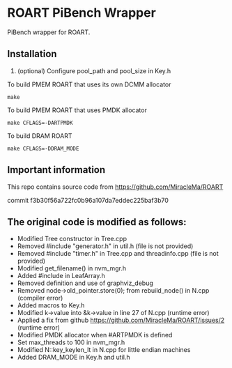 # ROART PiBench Wrapper

PiBench wrapper for ROART.

## Installation
1. (optional) Configure pool_path and pool_size in Key.h

To build PMEM ROART that uses its own DCMM allocator
```
make
```

To build PMEM ROART that uses PMDK allocator
```
make CFLAGS=-DARTPMDK
```

To build DRAM ROART
```
make CFLAGS=-DDRAM_MODE
```


## Important information
This repo contains source code from https://github.com/MiracleMa/ROART 

commit f3b30f56a722fc0b96a107da7eddec225baf3b70

## The original code is modified as follows:
* Modified Tree constructor in Tree.cpp
* Removed #include "generator.h" in util.h (file is not provided)
* Removed #include "timer.h" in Tree.cpp and threadinfo.cpp (file is not provided)
* Modified get_filename() in nvm_mgr.h
* Added #include <map> in LeafArray.h
* Removed definition and use of graphviz_debug 
* Removed node->old_pointer.store(0); from rebuild_node() in N.cpp (compiler error)
* Added macros to Key.h
* Modified k->value into &k->value in line 27 of N.cpp (runtime error)
* Applied a fix from github https://github.com/MiracleMa/ROART/issues/2 (runtime error)
* Modified PMDK allocator when #ARTPMDK is defined
* Set max_threads to 100 in nvm_mgr.h
* Modified N::key_keylen_lt in N.cpp for little endian machines
* Added DRAM_MODE in Key.h and util.h

